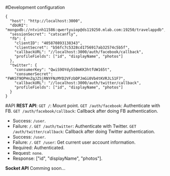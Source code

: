 #Development configuration
~~~~
{
  "host": "http://localhost:3000",
  "dbURI": "mongodb://ntvinh11586:qwertyuiop@ds119250.mlab.com:19250/travelappdb",
  "sessionSecret": "catscanfly",
  "fb": {
    "clientID": "405870893138343",
    "clientSecret": "b56fc7c5328cd1756917ab32574c5b5f",
    "callbackURL": "//localhost:3000/auth/facebook/callback",
    "profileFields": ["id", "displayName", "photos"]
  },
  "twitter": {
    "consumerKey": "QwiS9OYdy5S0mKK3htfUW165t",
    "consumerSecret": "FWKST9OPHnZqJZSjRNYFNzMYD2VFzbDPJmGi0Vb4tKVRJLS1F7",
    "callbackURL": "//localhost:3000/auth/twitter/callback",
    "profileFields": ["id", "displayName", "photos"]
  }
}
~~~~

#API
**REST API**:
`GET /`: Mount point.
`GET /auth/facebook`: Authenticate with FB.
`GET /auth/facebook/callback`: Callback after doing FB authentication.
- Success: `/user`.
- Failure: `/`.
`GET /auth/twitter`: Authenticate with Twitter.
`GET /auth/twitter/callback`: Callback after doing Twitter authentication.
- Success: `/user`.
- Failure: `/`.
`GET /user`: Get current user account information.
- Required: Authenticated.
- Request: `none`.
- Response: ["id", "displayName", "photos"].

**Socket API**
Comming soon...
